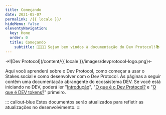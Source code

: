 ```yaml
---
title: Começando
date: 2021-05-07
permalink: /{{ locale }}/
hideMenu: false
eleventyNavigation:
  key: Home
  order: 0
  title: Começando
	subtitle: 🧑‍💻👩‍💻 Sejam bem vindos à documentação do Dev Protocol!📚
---
```


->![Dev Protocol](/content/{{ locale }}/images/devprotocol-logo.png)<-

Aqui você aprenderá sobre o Dev Protocol, como começar a usar o Stakes.social e como desenvolver com o Dev Protocol.
As páginas a seguir contêm uma documentação abrangente do ecossistema DEV.
Se você está iniciando no DEV, poderá ler "[Introdução](introduction)", "[O que é o Dev Protocol?](introduction/what-is-devprotocol) e "[O que é DEV tokens?](introduction/devtoken)" primeiro.

::: callout-blue
Estes documentos serão atualizados para refletir as atualizações no desenvolvimento.
:::
